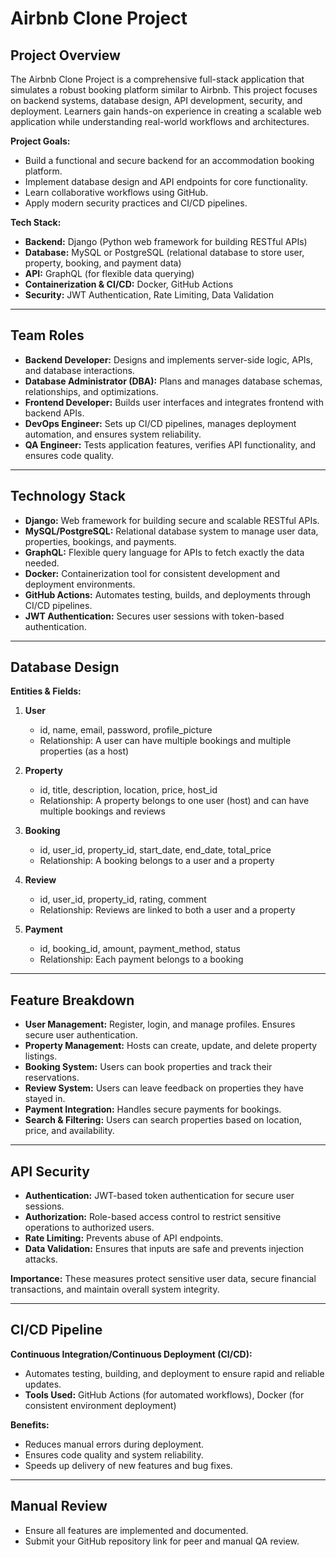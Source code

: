# Airbnb Clone Project

## Project Overview
The Airbnb Clone Project is a comprehensive full-stack application that simulates a robust booking platform similar to Airbnb. This project focuses on backend systems, database design, API development, security, and deployment. Learners gain hands-on experience in creating a scalable web application while understanding real-world workflows and architectures.

**Project Goals:**
- Build a functional and secure backend for an accommodation booking platform.
- Implement database design and API endpoints for core functionality.
- Learn collaborative workflows using GitHub.
- Apply modern security practices and CI/CD pipelines.

**Tech Stack:**
- **Backend:** Django (Python web framework for building RESTful APIs)
- **Database:** MySQL or PostgreSQL (relational database to store user, property, booking, and payment data)
- **API:** GraphQL (for flexible data querying)
- **Containerization & CI/CD:** Docker, GitHub Actions
- **Security:** JWT Authentication, Rate Limiting, Data Validation

---

## Team Roles

- **Backend Developer:** Designs and implements server-side logic, APIs, and database interactions.
- **Database Administrator (DBA):** Plans and manages database schemas, relationships, and optimizations.
- **Frontend Developer:** Builds user interfaces and integrates frontend with backend APIs.
- **DevOps Engineer:** Sets up CI/CD pipelines, manages deployment automation, and ensures system reliability.
- **QA Engineer:** Tests application features, verifies API functionality, and ensures code quality.

---

## Technology Stack
- **Django:** Web framework for building secure and scalable RESTful APIs.
- **MySQL/PostgreSQL:** Relational database system to manage user data, properties, bookings, and payments.
- **GraphQL:** Flexible query language for APIs to fetch exactly the data needed.
- **Docker:** Containerization tool for consistent development and deployment environments.
- **GitHub Actions:** Automates testing, builds, and deployments through CI/CD pipelines.
- **JWT Authentication:** Secures user sessions with token-based authentication.

---

## Database Design

**Entities & Fields:**

1. **User**
   - id, name, email, password, profile_picture
   - Relationship: A user can have multiple bookings and multiple properties (as a host)

2. **Property**
   - id, title, description, location, price, host_id
   - Relationship: A property belongs to one user (host) and can have multiple bookings and reviews

3. **Booking**
   - id, user_id, property_id, start_date, end_date, total_price
   - Relationship: A booking belongs to a user and a property

4. **Review**
   - id, user_id, property_id, rating, comment
   - Relationship: Reviews are linked to both a user and a property

5. **Payment**
   - id, booking_id, amount, payment_method, status
   - Relationship: Each payment belongs to a booking

---

## Feature Breakdown
- **User Management:** Register, login, and manage profiles. Ensures secure user authentication.
- **Property Management:** Hosts can create, update, and delete property listings.
- **Booking System:** Users can book properties and track their reservations.
- **Review System:** Users can leave feedback on properties they have stayed in.
- **Payment Integration:** Handles secure payments for bookings.
- **Search & Filtering:** Users can search properties based on location, price, and availability.

---

## API Security
- **Authentication:** JWT-based token authentication for secure user sessions.
- **Authorization:** Role-based access control to restrict sensitive operations to authorized users.
- **Rate Limiting:** Prevents abuse of API endpoints.
- **Data Validation:** Ensures that inputs are safe and prevents injection attacks.

**Importance:** These measures protect sensitive user data, secure financial transactions, and maintain overall system integrity.

---

## CI/CD Pipeline
**Continuous Integration/Continuous Deployment (CI/CD):**
- Automates testing, building, and deployment to ensure rapid and reliable updates.
- **Tools Used:** GitHub Actions (for automated workflows), Docker (for consistent environment deployment)

**Benefits:**
- Reduces manual errors during deployment.
- Ensures code quality and system reliability.
- Speeds up delivery of new features and bug fixes.

---

## Manual Review
- Ensure all features are implemented and documented.
- Submit your GitHub repository link for peer and manual QA review.

